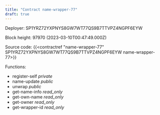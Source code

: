 ```yaml
---
title: "Contract name-wrapper-77"
draft: true
---
```

Deployer: SP1YRZ72YXPNYS8GW7WT77QS9B7TTVPZ4NGPF6EYW


 



Block height: 97970 (2023-03-10T00:47:49.000Z)

Source code: {{<contractref "name-wrapper-77" SP1YRZ72YXPNYS8GW7WT77QS9B7TTVPZ4NGPF6EYW name-wrapper-77>}}

Functions:

* register-self _private_
* name-update _public_
* unwrap _public_
* get-name-info _read_only_
* get-own-name _read_only_
* get-owner _read_only_
* get-wrapper-id _read_only_
